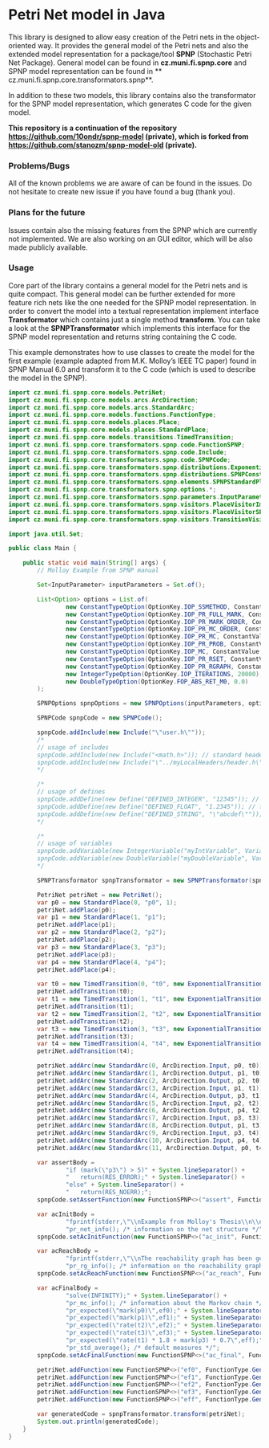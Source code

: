 # Petri Net model in Java

This library is designed to allow easy creation of the Petri nets in the object-oriented way. It provides the general
model of the Petri nets and also the extended model representation for a package/tool **SPNP** (Stochastic Petri Net
Package). General model can be found in **cz.muni.fi.spnp.core** and SPNP model representation can be found in **
cz.muni.fi.spnp.core.transformators.spnp**.

In addition to these two models, this library contains also the transformator for the SPNP model representation, which
generates C code for the given model.

**This repository is a continuation of the repository https://github.com/10ondr/spnp-model (private), which is forked
from https://github.com/stanozm/spnp-model-old (private).**

### Problems/Bugs

All of the known problems we are aware of can be found in the issues. Do not hesitate to create new issue if you have
found a bug (thank you).

### Plans for the future

Issues contain also the missing features from the SPNP which are currently not implemented. We are also working on an
GUI editor, which will be also made publicly available.

### Usage

Core part of the library contains a general model for the Petri nets and is quite compact. This general model can be further extended for more feature rich nets like the one needed for the SPNP model representation. In order to convert the model into a textual representation implement interface **Transformator** which contains just a single method **transform**. You can take a look at the **SPNPTransformator** which implements this interface for the SPNP model representation and returns string containing the C code.

This example demonstrates how to use classes to create the model for the first example (example adapted from M.K. Molloy’s IEEE TC paper) found in SPNP Manual 6.0 and transform it to the C code (which is used to describe the model in the SPNP).

```java
import cz.muni.fi.spnp.core.models.PetriNet;
import cz.muni.fi.spnp.core.models.arcs.ArcDirection;
import cz.muni.fi.spnp.core.models.arcs.StandardArc;
import cz.muni.fi.spnp.core.models.functions.FunctionType;
import cz.muni.fi.spnp.core.models.places.Place;
import cz.muni.fi.spnp.core.models.places.StandardPlace;
import cz.muni.fi.spnp.core.models.transitions.TimedTransition;
import cz.muni.fi.spnp.core.transformators.spnp.code.FunctionSPNP;
import cz.muni.fi.spnp.core.transformators.spnp.code.Include;
import cz.muni.fi.spnp.core.transformators.spnp.code.SPNPCode;
import cz.muni.fi.spnp.core.transformators.spnp.distributions.ExponentialTransitionDistribution;
import cz.muni.fi.spnp.core.transformators.spnp.distributions.SPNPConstantTransitionDistribution;
import cz.muni.fi.spnp.core.transformators.spnp.elements.SPNPStandardPlace;
import cz.muni.fi.spnp.core.transformators.spnp.options.*;
import cz.muni.fi.spnp.core.transformators.spnp.parameters.InputParameter;
import cz.muni.fi.spnp.core.transformators.spnp.visitors.PlaceVisitorImpl;
import cz.muni.fi.spnp.core.transformators.spnp.visitors.PlaceVisitorSPNP;
import cz.muni.fi.spnp.core.transformators.spnp.visitors.TransitionVisitorImpl;

import java.util.Set;

public class Main {

    public static void main(String[] args) {
        // Molloy Example from SPNP manual

        Set<InputParameter> inputParameters = Set.of();

        List<Option> options = List.of(
                new ConstantTypeOption(OptionKey.IOP_SSMETHOD, ConstantValue.VAL_GASEI),
                new ConstantTypeOption(OptionKey.IOP_PR_FULL_MARK, ConstantValue.VAL_YES),
                new ConstantTypeOption(OptionKey.IOP_PR_MARK_ORDER, ConstantValue.VAL_CANONIC),
                new ConstantTypeOption(OptionKey.IOP_PR_MC_ORDER, ConstantValue.VAL_TOFROM),
                new ConstantTypeOption(OptionKey.IOP_PR_MC, ConstantValue.VAL_YES),
                new ConstantTypeOption(OptionKey.IOP_PR_PROB, ConstantValue.VAL_YES),
                new ConstantTypeOption(OptionKey.IOP_MC, ConstantValue.VAL_CTMC),
                new ConstantTypeOption(OptionKey.IOP_PR_RSET, ConstantValue.VAL_YES),
                new ConstantTypeOption(OptionKey.IOP_PR_RGRAPH, ConstantValue.VAL_YES),
                new IntegerTypeOption(OptionKey.IOP_ITERATIONS, 20000),
                new DoubleTypeOption(OptionKey.FOP_ABS_RET_M0, 0.0)
        );

        SPNPOptions spnpOptions = new SPNPOptions(inputParameters, options);

        SPNPCode spnpCode = new SPNPCode();

        spnpCode.addInclude(new Include("\"user.h\""));
        /*
        // usage of includes
        spnpCode.addInclude(new Include("<math.h>")); // standard header
        spnpCode.addInclude(new Include("\"../myLocalHeaders/header.h\"")); // local header
        */

        /*
        // usage of defines
        spnpCode.addDefine(new Define("DEFINED_INTEGER", "12345")); // integer value
        spnpCode.addDefine(new Define("DEFINED_FLOAT", "1.2345")); // floating point value
        spnpCode.addDefine(new Define("DEFINED_STRING", "\"abcdef\"")); // string value
        */

        /*
        // usage of variables
        spnpCode.addVariable(new IntegerVariable("myIntVariable", VariableType.Global, 123)); // global variable
        spnpCode.addVariable(new DoubleVariable("myDoubleVariable", VariableType.Parameter, 1.23)); // parameter variable
        */

        SPNPTransformator spnpTransformator = new SPNPTransformator(spnpCode, spnpOptions);

        PetriNet petriNet = new PetriNet();
        var p0 = new StandardPlace(0, "p0", 1);
        petriNet.addPlace(p0);
        var p1 = new StandardPlace(1, "p1");
        petriNet.addPlace(p1);
        var p2 = new StandardPlace(2, "p2");
        petriNet.addPlace(p2);
        var p3 = new StandardPlace(3, "p3");
        petriNet.addPlace(p3);
        var p4 = new StandardPlace(4, "p4");
        petriNet.addPlace(p4);

        var t0 = new TimedTransition(0, "t0", new ExponentialTransitionDistribution(1.0));
        petriNet.addTransition(t0);
        var t1 = new TimedTransition(1, "t1", new ExponentialTransitionDistribution(3.0));
        petriNet.addTransition(t1);
        var t2 = new TimedTransition(2, "t2", new ExponentialTransitionDistribution(7.0));
        petriNet.addTransition(t2);
        var t3 = new TimedTransition(3, "t3", new ExponentialTransitionDistribution(9.0));
        petriNet.addTransition(t3);
        var t4 = new TimedTransition(4, "t4", new ExponentialTransitionDistribution(5.0));
        petriNet.addTransition(t4);

        petriNet.addArc(new StandardArc(0, ArcDirection.Input, p0, t0));
        petriNet.addArc(new StandardArc(1, ArcDirection.Output, p1, t0));
        petriNet.addArc(new StandardArc(2, ArcDirection.Output, p2, t0));
        petriNet.addArc(new StandardArc(3, ArcDirection.Input, p1, t1));
        petriNet.addArc(new StandardArc(4, ArcDirection.Output, p3, t1));
        petriNet.addArc(new StandardArc(5, ArcDirection.Input, p2, t2));
        petriNet.addArc(new StandardArc(6, ArcDirection.Output, p4, t2));
        petriNet.addArc(new StandardArc(7, ArcDirection.Input, p3, t3));
        petriNet.addArc(new StandardArc(8, ArcDirection.Output, p1, t3));
        petriNet.addArc(new StandardArc(9, ArcDirection.Input, p3, t4));
        petriNet.addArc(new StandardArc(10, ArcDirection.Input, p4, t4));
        petriNet.addArc(new StandardArc(11, ArcDirection.Output, p0, t4));

        var assertBody =
                "if (mark(\"p3\") > 5)" + System.lineSeparator() +
                "   return(RES_ERROR);" + System.lineSeparator() +
                "else" + System.lineSeparator() +
                "   return(RES_NOERR);";
        spnpCode.setAssertFunction(new FunctionSPNP<>("assert", FunctionType.Other, assertBody, Integer.class));

        var acInitBody =
                "fprintf(stderr,\"\\nExample from Molloy's Thesis\\n\\n\");" + System.lineSeparator() +
                "pr_net_info(); /* information on the net structure */";
        spnpCode.setAcInitFunction(new FunctionSPNP<>("ac_init", FunctionType.Other, acInitBody, Void.class));

        var acReachBody =
                "fprintf(stderr,\"\\nThe reachability graph has been generated\\n\\n\");" + System.lineSeparator() +
                "pr_rg_info(); /* information on the reachability graph */";
        spnpCode.setAcReachFunction(new FunctionSPNP<>("ac_reach", FunctionType.Other, acReachBody, Void.class));

        var acFinalBody =
                "solve(INFINITY);" + System.lineSeparator() +
                "pr_mc_info(); /* information about the Markov chain */" + System.lineSeparator() +
                "pr_expected(\"mark(p0)\",ef0);" + System.lineSeparator() +
                "pr_expected(\"mark(p1)\",ef1);" + System.lineSeparator() +
                "pr_expected(\"rate(t2)\",ef2);" + System.lineSeparator() +
                "pr_expected(\"rate(t3)\",ef3);" + System.lineSeparator() +
                "pr_expected(\"rate(t1) * 1.8 + mark(p3) * 0.7\",eff);" + System.lineSeparator() +
                "pr_std_average(); /* default measures */";
        spnpCode.setAcFinalFunction(new FunctionSPNP<>("ac_final", FunctionType.Other, acFinalBody, Void.class));

        petriNet.addFunction(new FunctionSPNP<>("ef0", FunctionType.Generic, "return((double)mark(\"p0\"));", Double.class));
        petriNet.addFunction(new FunctionSPNP<>("ef1", FunctionType.Generic, "return((double)mark(\"p1\"));", Double.class));
        petriNet.addFunction(new FunctionSPNP<>("ef2", FunctionType.Generic, "return(rate(\"t2\"));", Double.class));
        petriNet.addFunction(new FunctionSPNP<>("ef3", FunctionType.Generic, "return(rate(\"t3\"));", Double.class));
        petriNet.addFunction(new FunctionSPNP<>("eff", FunctionType.Generic, "return(rate(\"t1\") * 1.8 + (double)mark(\"p3\") * 0.7);", Double.class));

        var generatedCode = spnpTransformator.transform(petriNet);
        System.out.println(generatedCode);
    }
}
```
